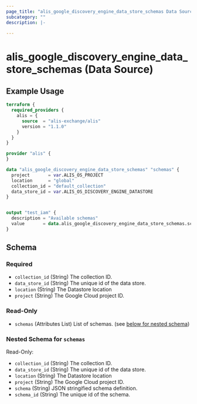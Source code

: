 ```yaml
---
page_title: "alis_google_discovery_engine_data_store_schemas Data Source - alis"
subcategory: ""
description: |-
  
---
```


# alis_google_discovery_engine_data_store_schemas (Data Source)



## Example Usage

```terraform
terraform {
  required_providers {
    alis = {
      source  = "alis-exchange/alis"
      version = "1.1.0"
    }
  }
}

provider "alis" {
}

data "alis_google_discovery_engine_data_store_schemas" "schemas" {
  project       = var.ALIS_OS_PROJECT
  location      = "global"
  collection_id = "default_collection"
  data_store_id = var.ALIS_OS_DISCOVERY_ENGINE_DATASTORE
}


output "test_iam" {
  description = "Available schemas"
  value       = data.alis_google_discovery_engine_data_store_schemas.schemas
}
```

<!-- schema generated by tfplugindocs -->
## Schema

### Required

- `collection_id` (String) The collection ID.
- `data_store_id` (String) The unique id of the data store.
- `location` (String) The Datastore location
- `project` (String) The Google Cloud project ID.

### Read-Only

- `schemas` (Attributes List) List of schemas. (see [below for nested schema](#nestedatt--schemas))

<a id="nestedatt--schemas"></a>
### Nested Schema for `schemas`

Read-Only:

- `collection_id` (String) The collection ID.
- `data_store_id` (String) The unique id of the data store.
- `location` (String) The Datastore location
- `project` (String) The Google Cloud project ID.
- `schema` (String) JSON stringified schema definition.
- `schema_id` (String) The unique id of the schema.